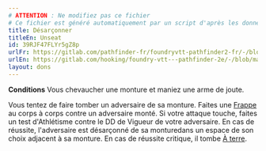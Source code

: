 ```yaml
---
# ATTENTION : Ne modifiez pas ce fichier
# Ce fichier est généré automatiquement par un script d'après les données du module Foundry VTT officiel et de sa traduction
title: Désarçonner
titleEn: Unseat
id: 39RJF47FLYr5gZ8p
urlFr: https://gitlab.com/pathfinder-fr/foundryvtt-pathfinder2-fr/-/blob/master/data/feats/39RJF47FLYr5gZ8p.htm
urlEn: https://gitlab.com/hooking/foundry-vtt---pathfinder-2e/-/blob/master/packs/data/feats.db/unseat.json
layout: dons
---
```

**Conditions** Vous chevaucher une monture et maniez une arme de joute.

Vous tentez de faire tomber un adversaire de sa monture. Faites une [Frappe](../actions/frapper.md) au corps à corps contre un adversaire monté. Si votre attaque touche, faites un test d'Athlétisme contre le DD de Vigueur de votre adversaire. En cas de réussite, l'adversaire est désarçonné de sa monturedans un espace de son choix adjacent à sa monture. En cas de réussite critique, il tombe [À terre](../conditions/à-terre.md).
